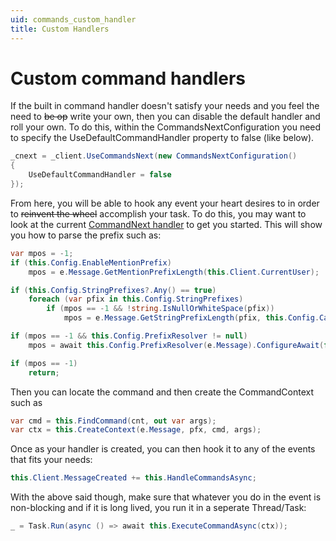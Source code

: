```yaml
---
uid: commands_custom_handler
title: Custom Handlers
---
```


# Custom command handlers

If the built in command handler doesn't satisfy your needs and you feel the need to ~~be op~~ write your own, then you can disable the default handler and 
roll your own.  To do this, within the CommandsNextConfiguration you need to specify the UseDefaultCommandHandler property to false (like below).

```cs
_cnext = _client.UseCommandsNext(new CommandsNextConfiguration()
{
    UseDefaultCommandHandler = false
});
```

From here, you will be able to hook any event your heart desires to in order to ~~reinvent the wheel~~ accomplish your task.  To do this, you may want to look at the
current [CommandNext handler](https://github.com/DSharpPlus/DSharpPlus/blob/3d553ac351ccecbedfbc23f485443d6eb968af72/DSharpPlus.CommandsNext/CommandsNextExtension.cs#L179)
to get you started.  This will show you how to parse the prefix such as:
```cs
var mpos = -1;
if (this.Config.EnableMentionPrefix)
    mpos = e.Message.GetMentionPrefixLength(this.Client.CurrentUser);

if (this.Config.StringPrefixes?.Any() == true)
    foreach (var pfix in this.Config.StringPrefixes)
        if (mpos == -1 && !string.IsNullOrWhiteSpace(pfix))
            mpos = e.Message.GetStringPrefixLength(pfix, this.Config.CaseSensitive ? StringComparison.Ordinal : StringComparison.OrdinalIgnoreCase);

if (mpos == -1 && this.Config.PrefixResolver != null)
    mpos = await this.Config.PrefixResolver(e.Message).ConfigureAwait(false);

if (mpos == -1)
    return;
```
Then you can locate the command and then create the CommandContext such as 

```cs
var cmd = this.FindCommand(cnt, out var args);
var ctx = this.CreateContext(e.Message, pfx, cmd, args);
```
 Once as your handler is created, you can then hook it to any of the events that fits your needs: 

 ```cs 
 this.Client.MessageCreated += this.HandleCommandsAsync;
 ```

 With the above said though, make sure that whatever you do in the event is non-blocking and if it is long lived, you run it in a seperate Thread/Task:

 ```cs 
 _ = Task.Run(async () => await this.ExecuteCommandAsync(ctx));
 ```